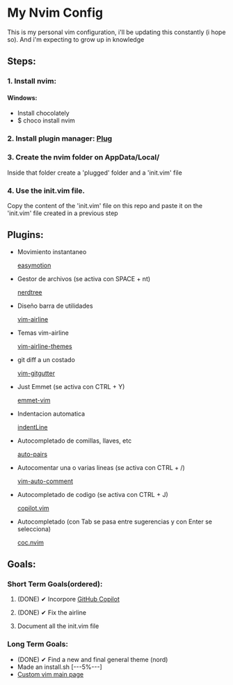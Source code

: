 # My Nvim Config
This is my personal vim configuration, i'll be updating this constantly (i hope so). And i'm expecting to grow up in knowledge

## Steps:

### 1. Install nvim:
#### Windows:
- Install chocolately
- $ choco install nvim

### 2. Install plugin manager: [Plug](https://github.com/junegunn/vim-plug)

### 3. Create the nvim folder on AppData/Local/
Inside that folder create a 'plugged' folder and a 'init.vim' file

### 4. Use the init.vim file.
Copy the content of the 'init.vim' file on this repo and paste it on the 'init.vim' file created in a previous step

## Plugins:
- Movimiento instantaneo
  
  [easymotion](https://github.com/easymotion/vim-easymotion)

- Gestor de archivos (se activa con SPACE + nt)

  [nerdtree](https://github.com/preservim/nerdtree)

- Diseño barra de utilidades

  [vim-airline](https://github.com/vim-airline/vim-airline)

- Temas vim-airline

  [vim-airline-themes](https://github.com/vim-airline/vim-airline-themes)
  
- git diff a un costado
  
  [vim-gitgutter](https://github.com/airblade/vim-gitgutter)
  
- Just Emmet (se activa con CTRL + Y)
  
  [emmet-vim](https://github.com/mattn/emmet-vim)
  
- Indentacion automatica
  
  [indentLine](https://github.com/Yggdroot/indentLine)
  
- Autocompletado de comillas, llaves, etc

  [auto-pairs](https://github.com/jiangmiao/auto-pairs)
  
- Autocomentar una o varias lineas (se activa con CTRL + /)

  [vim-auto-comment](https://github.com/KarimElghamry/vim-auto-comment)
  
- Autocompletado de codigo (se activa con CTRL + J)

  [copilot.vim](https://github.com/github/copilot.vim)
  
- Autocompletado (con Tab se pasa entre sugerencias y con Enter se selecciona)

  [coc.nvim](https://github.com/neoclide/coc.nvim)


## Goals:
### Short Term Goals(ordered):
1. (DONE) ✔ Incorpore [GitHub Copilot](https://docs.github.com/en/copilot/getting-started-with-github-copilot/getting-started-with-github-copilot-in-neovim)

2. (DONE) ✔ Fix the airline

3. Document all the init.vim file

### Long Term Goals:
- (DONE) ✔ Find a new and final general theme (nord)
- Made an install.sh [---5%---]
- [Custom vim main page](https://github.com/mhinz/vim-startify)
